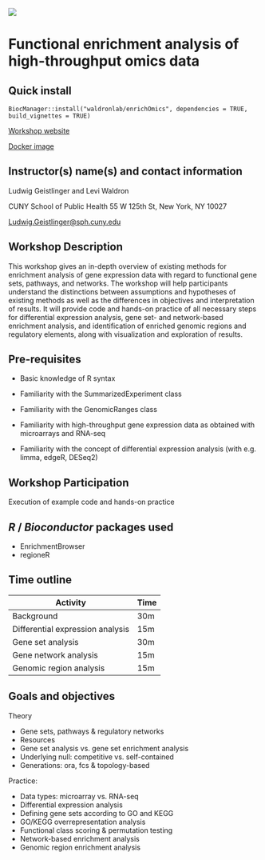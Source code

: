 ![](https://github.com/waldronlab/enrichOmics/workflows/.github/workflows/basic_checks.yaml/badge.svg)

# Functional enrichment analysis of high-throughput omics data

## Quick install

```
BiocManager::install("waldronlab/enrichOmics", dependencies = TRUE, build_vignettes = TRUE)
```

[Workshop website](https://waldronlab.github.io/enrichOmics)

[Docker image](https://hub.docker.com/repository/docker/ludwigg/enrichomics)

## Instructor(s) name(s) and contact information

Ludwig Geistlinger and Levi Waldron

CUNY School of Public Health
55 W 125th St, New York, NY 10027

Ludwig.Geistlinger@sph.cuny.edu

## Workshop Description

This workshop gives an in-depth overview of existing methods for enrichment 
analysis of gene expression data with regard to functional gene sets, pathways, 
and networks.
The workshop will help participants understand the distinctions between 
assumptions and hypotheses of existing methods as well as the differences in 
objectives and interpretation of results. 
It will provide code and hands-on practice of all necessary steps for differential
 expression analysis, gene set- and network-based enrichment analysis, and 
identification of enriched genomic regions and regulatory elements, along with 
visualization and exploration of results. 

## Pre-requisites

* Basic knowledge of R syntax
* Familiarity with the SummarizedExperiment class
* Familiarity with the GenomicRanges class

* Familiarity with high-throughput gene expression data as obtained with 
  microarrays and RNA-seq
* Familiarity with the concept of differential expression analysis 
  (with e.g. limma, edgeR, DESeq2)

## Workshop Participation

Execution of example code and hands-on practice

## _R_ / _Bioconductor_ packages used

* EnrichmentBrowser
* regioneR

## Time outline

| Activity                              | Time |
|---------------------------------------|------|
| Background                            | 30m  |
| Differential expression analysis      | 15m  |
| Gene set analysis                     | 30m  |
| Gene network analysis                 | 15m  |
| Genomic region analysis               | 15m  |


## Goals and objectives

Theory
* Gene sets, pathways & regulatory networks
* Resources
* Gene set analysis vs. gene set enrichment analysis
* Underlying null: competitive vs. self-contained
* Generations: ora, fcs & topology-based

Practice:
* Data types: microarray vs. RNA-seq
* Differential expression analysis
* Defining gene sets according to GO and KEGG
* GO/KEGG overrepresentation analysis
* Functional class scoring & permutation testing
* Network-based enrichment analysis
* Genomic region enrichment analysis
